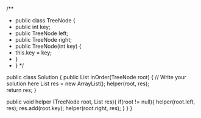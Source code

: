 /**
 * public class TreeNode {
 *   public int key;
 *   public TreeNode left;
 *   public TreeNode right;
 *   public TreeNode(int key) {
 *   this.key = key;
 *   }
 * }
 */
 
public class Solution {
  public List<Integer> inOrder(TreeNode root) {
    // Write your solution here
    List<Integer> res = new ArrayList<Integer>();
    helper(root, res);  
    return res;
  }

  public void helper (TreeNode root, List<Integer> res){
    if(root != null){
			helper(root.left, res);
      res.add(root.key);
      helper(root.right, res);
    }
  } 
}
